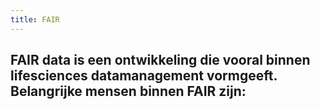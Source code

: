 ```yaml
---
title: FAIR
---
```


## FAIR data is een ontwikkeling die vooral binnen lifesciences datamanagement vormgeeft. Belangrijke mensen binnen FAIR zijn:
###
